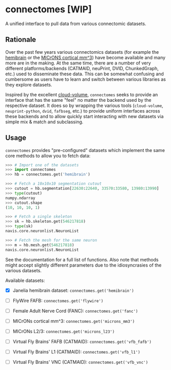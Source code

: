 # connectomes [WIP]
A unified interface to pull data from various connectomic datasets.

## Rationale
Over the past few years various connectomics datasets (for example the
[hemibrain](https://neuprint.janelia.org) or the
[MICrONS cortical mm^3](https://www.microns-explorer.org/cortical-mm3)) have
become available and many more are in the making. At the same time, there are a
number of very different platforms/backends (CATMAID, neuPrint, DVID, ChunkedGraph, etc.)
used to disseminate these data. This can be somewhat confusing and
cumbersome as users have to learn and switch between various libraries as they
explore datasets.

Inspired by the excellent [cloud-volume](https://github.com/seung-lab/cloud-volume),
`connectomes` seeks to provide an interface that has the same "feel" no matter
the backend used by the respective dataset. It does so by wrapping the various
tools (`cloud-volume`, `neuprint-python`, `dvid`, `fafbseg`, etc.) to provide uniform
interfaces across these backends and to allow quickly start interacting with new
datasets via simple mix & match and subclassing.

## Usage
`connectomes` provides "pre-configured" datasets which implement the same
core methods to allow you to fetch data:

```Python
>>> # Import one of the datasets
>>> import connectomes
>>> hb = connectomes.get('hemibrain')

>>> # Fetch a 10x10x10 segmentation cutout
>>> cutout = hb.segmentation[22630:22640, 33570:33580, 13980:13990]
>>> type(cutout)
numpy.ndarray
>>> cutout.shape
(10, 10, 10, 1)

>>> # Fetch a single skeleton
>>> sk = hb.skeleton.get(546217818)
>>> type(sk)
navis.core.neuronlist.NeuronList

>>> # Fetch the mesh for the same neuron
>>> m = hb.mesh.get(546217818)
navis.core.neuronlist.NeuronList
```

See the documentation for a full list of functions. Also note that methods might
accept slightly different parameters due to the idiosyncrasies of the various
datasets.

Available datasets:
- [x] Janelia hemibrain dataset: `connectomes.get('hemibrain')`

- [ ] FlyWire FAFB: `connectomes.get('flywire')`

- [ ] Female Adult Nerve Cord (FANC): `connectomes.get('fanc')`

- [ ] MICrONs cortical mm^3: `connectomes.get('microns_mm3')`
- [ ] MICrONs L2/3: `connectomes.get('microns_l23')`

- [ ] Virtual Fly Brains' FAFB (CATMAID): `connectomes.get('vfb_fafb')`
- [ ] Virtual Fly Brains' L1  (CATMAID): `connectomes.get('vfb_l1')`
- [ ] Virtual Fly Brains' VNC  (CATMAID): `connectomes.get('vfb_vnc')`
